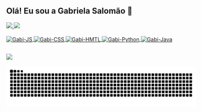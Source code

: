 ## Olá! Eu sou a Gabriela Salomão 👋

<div>
  <a href="https://github.com/gabrielaspenha">
  <img height="180em" src="https://github-readme-stats.vercel.app/api?username=gabrielaspenha&show_icons=true&theme=dracula">  
  <img height="180em" src="https://github-readme-stats.vercel.app/api/top-langs/?username=gabrielaspenha&layout=compact&langs_count=16&theme=dracula">
</div>

<div style="display: inline_block"><br>
  <img align="center" alt="Gabi-JS" height="30" width="40" src="https://cdn.jsdelivr.net/gh/devicons/devicon@latest/icons/javascript/javascript-plain.svg">
  <img align="center" alt="Gabi-CSS" height="30" width="40" src="https://cdn.jsdelivr.net/gh/devicons/devicon@latest/icons/css3/css3-plain-wordmark.svg">
  <img align="center" alt="Gabi-HMTL" height="30" width="40" src="https://cdn.jsdelivr.net/gh/devicons/devicon@latest/icons/html5/html5-plain-wordmark.svg">
  <img align="center" alt="Gabi-Python" height="30" width="40" src="https://cdn.jsdelivr.net/gh/devicons/devicon@latest/icons/python/python-original.svg">
  <img align="center" alt="Gabi-Java" height="30" width="40" src="https://cdn.jsdelivr.net/gh/devicons/devicon@latest/icons/java/java-original.svg">
</div>

##

<div>
  <a href="gabrielasalomao.js@outlook.com"><img src="https://img.shields.io/badge/Gmail-D14836?style=for-the-badge&logo=gmail&logoColor=white" target="_blank"></a>
</div>

![Snake animation](https://github.com/gabrielaspenha/gabrielaspenha/blob/output/github-contribution-grid-snake.svg)
  

